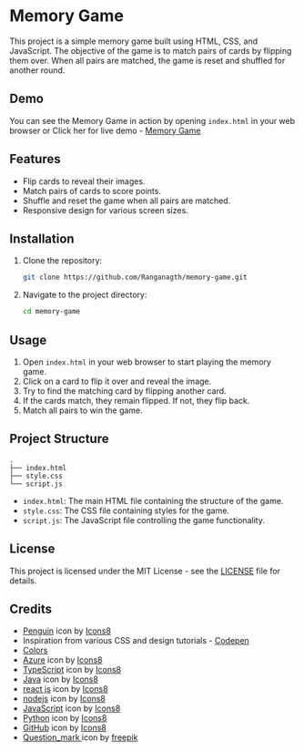 # Memory Game

This project is a simple memory game built using HTML, CSS, and JavaScript. The objective of the game is to match pairs of cards by flipping them over. When all pairs are matched, the game is reset and shuffled for another round.

## Demo

You can see the Memory Game in action by opening `index.html` in your web browser or Click her for live demo - [Memory Game](http://memory-game.xtgem.com)

## Features

- Flip cards to reveal their images.
- Match pairs of cards to score points.
- Shuffle and reset the game when all pairs are matched.
- Responsive design for various screen sizes.

## Installation

1. Clone the repository:
    ```sh
    git clone https://github.com/Ranganagth/memory-game.git
    ```
2. Navigate to the project directory:
    ```sh
    cd memory-game
    ```

## Usage

1. Open `index.html` in your web browser to start playing the memory game.
2. Click on a card to flip it over and reveal the image.
3. Try to find the matching card by flipping another card.
4. If the cards match, they remain flipped. If not, they flip back.
5. Match all pairs to win the game.

## Project Structure

```
.
├── index.html
├── style.css
└── script.js

```
- `index.html`: The main HTML file containing the structure of the game.
- `style.css`: The CSS file containing styles for the game.
- `script.js`: The JavaScript file controlling the game functionality.

## License

This project is licensed under the MIT License - see the [LICENSE](LICENSE) file for details.


## Credits

- <a  href="https://icons8.com/icon/hgrGzESUav94/penguin">Penguin</a> icon by <a href="https://icons8.com">Icons8</a>
- Inspiration from various CSS and design tutorials - [Codepen](https://codepen.io/)
- [Colors](https://coolors.co/)
- <a target="_blank" href="https://icons8.com/icon/VLKafOkk3sBX/azure">Azure</a> icon by <a target="_blank" href="https://icons8.com">Icons8</a>
- <a target="_blank" href="https://icons8.com/icon/wpZmKzk11AzJ/typescript">TypeScript</a> icon by <a target="_blank" href="https://icons8.com">Icons8</a>
- <a target="_blank" href="https://icons8.com/icon/13679/java">Java</a> icon by <a target="_blank" href="https://icons8.com">Icons8</a>
- <a target="_blank" href="https://icons8.com/icon/t4YbEbA834uH/react-native">react js</a> icon by <a target="_blank" href="https://icons8.com">Icons8</a>
- <a target="_blank" href="https://icons8.com/icon/hsPbhkOH4FMe/node-js">nodejs</a> icon by <a target="_blank" href="https://icons8.com">Icons8</a>
- <a target="_blank" href="https://icons8.com/icon/108784/javascript">JavaScript</a> icon by <a target="_blank" href="https://icons8.com">Icons8</a>
- <a target="_blank" href="https://icons8.com/icon/13441/python">Python</a> icon by <a target="_blank" href="https://icons8.com">Icons8</a>
- <a target="_blank" href="https://icons8.com/icon/12599/github">GitHub</a> icon by <a target="_blank" href="https://icons8.com">Icons8</a>
- <a target="_blank" href="https://www.freepik.com/free-vector/modern-question-mark-template-idea-message-vector_84610145.htm#query=question%20marks%20png&position=7&from_view=keyword&track=ais_user&uuid=d7dc52b7-8ec6-4bf5-b3ab-c23b12457273"> Question_mark </a> icon by <a target="_blank" href="https://www.freepik.com/"> freepik </a>